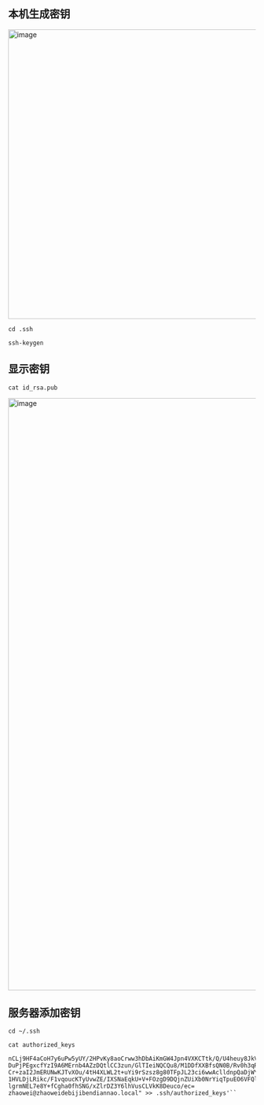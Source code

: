 ## 本机生成密钥
<img width="589" alt="image" src="https://github.com/zhaoweizhao/EdgeComputing/assets/151530559/03ae731b-6b36-4c2c-a586-225f31633229">   

`cd .ssh`  

`ssh-keygen`

## 显示密钥
`cat id_rsa.pub`  

<img width="1205" alt="image" src="https://github.com/zhaoweizhao/EdgeComputing/assets/151530559/b6084f2f-96bc-4ff8-9abc-0c9601ac4dd1">



## 服务器添加密钥
`cd ~/.ssh`


`cat authorized_keys`

``` echo "ssh-rsa AAAAB3NzaC1yc2EAAAADAQABAAABgQDtDOFmOWV7NGIGesdiK0lByWLZbVlNabAT
nCLj9HF4aCoH7y6uPw5yUY/2HPvKy8aoCrww3hDbAiKmGW4Jpn4VXKCTtk/Q/U4heuy8JkVW4m/K//TSRhNQb1GvPJ5Mqn9pRaY
DuPjPEgxcfYzI9A6MErnb4AZzDQtlCC3zun/GlTIeiNQCQu8/M1DDfXXBfsQN0B/Rv0h3qRA5wXTPeCzWBSo/+mBZdL75fOcP6Y/nk7fuowN0x/U
Cr+zaI2JmERUNwKJTvXOu/4tH4XLWL2t+uYi9rSzsz8g80TFpJL23ci6wwAclldnpQaDjWYAJdiPluUM6ndR9mTaAHiDe5lCJ2HcPbjLDVzkhcQslEMrr/MV7hDyzf
1HVLDjLRikc/F1vqoucKTyUvwZE/IXSNaEqkU+V+FOzgD9DQjnZUiXb0NrYiqTpuEO6VFQlzUK7GsnJRbeaeIyHWQt
lgrmNEL7e8Y+fCgha0fhSNG/xZlrDZ3Y6lhVusCLVkK8Deuco/ec= zhaowei@zhaoweidebijibendiannao.local" >> .ssh/authorized_keys'``
